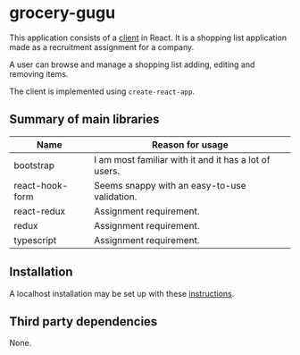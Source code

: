 # grocery-gugu

This application consists of a [client](/client/) in React. It is a shopping list application made as a recruitment assignment for a company.

A user can browse and manage a shopping list adding, editing and removing items.

The client is implemented using `create-react-app`.

## Summary of main libraries

Name            | Reason for usage
--------------- | ----------------
bootstrap       | I am most familiar with it and it has a lot of users.
react-hook-form | Seems snappy with an easy-to-use validation.
react-redux     | Assignment requirement.
redux           | Assignment requirement.
typescript      | Assignment requirement.

## Installation

A localhost installation may be set up with these [instructions](/docs/install-instructions.md).

## Third party dependencies

None.
